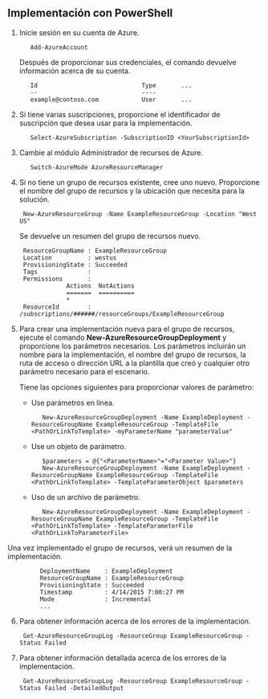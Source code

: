 ## Implementación con PowerShell

1. Inicie sesión en su cuenta de Azure.

          Add-AzureAccount

   Después de proporcionar sus credenciales, el comando devuelve información acerca de su cuenta.

          Id                             Type       ...
          --                             ----    
          example@contoso.com            User       ...   

2. Si tiene varias suscripciones, proporcione el identificador de suscripción que desea usar para la implementación. 

          Select-AzureSubscription -SubscriptionID <YourSubscriptionId>

3. Cambie al módulo Administrador de recursos de Azure.

          Switch-AzureMode AzureResourceManager

4. Si no tiene un grupo de recursos existente, cree uno nuevo. Proporcione el nombre del grupo de recursos y la ubicación que necesita para la solución.

        New-AzureResourceGroup -Name ExampleResourceGroup -Location "West US"

   Se devuelve un resumen del grupo de recursos nuevo.

        ResourceGroupName : ExampleResourceGroup
        Location          : westus
        ProvisioningState : Succeeded
        Tags              :
        Permissions       :
                    Actions  NotActions
                    =======  ==========
                    *
        ResourceId        : /subscriptions/######/resourceGroups/ExampleResourceGroup

5. Para crear una implementación nueva para el grupo de recursos, ejecute el comando **New-AzureResourceGroupDeployment** y proporcione los parámetros necesarios. Los parámetros incluirán un nombre para la implementación, el nombre del grupo de recursos, la ruta de acceso o dirección URL a la plantilla que creó y cualquier otro parámetro necesario para el escenario. 
   
   Tiene las opciones siguientes para proporcionar valores de parámetro:
   
   - Use parámetros en línea.

            New-AzureResourceGroupDeployment -Name ExampleDeployment -ResourceGroupName ExampleResourceGroup -TemplateFile <PathOrLinkToTemplate> -myParameterName "parameterValue"

   - Use un objeto de parámetro.

            $parameters = @{"<ParameterName>"="<Parameter Value>"}
            New-AzureResourceGroupDeployment -Name ExampleDeployment -ResourceGroupName ExampleResourceGroup -TemplateFile <PathOrLinkToTemplate> -TemplateParameterObject $parameters

   - Uso de un archivo de parámetro.

            New-AzureResourceGroupDeployment -Name ExampleDeployment -ResourceGroupName ExampleResourceGroup -TemplateFile <PathOrLinkToTemplate> -TemplateParameterFile <PathOrLinkToParameterFile>

  Una vez implementado el grupo de recursos, verá un resumen de la implementación.

             DeploymentName    : ExampleDeployment
             ResourceGroupName : ExampleResourceGroup
             ProvisioningState : Succeeded
             Timestamp         : 4/14/2015 7:00:27 PM
             Mode              : Incremental
             ...

6. Para obtener información acerca de los errores de la implementación.

        Get-AzureResourceGroupLog -ResourceGroup ExampleResourceGroup -Status Failed

7. Para obtener información detallada acerca de los errores de la implementación.

        Get-AzureResourceGroupLog -ResourceGroup ExampleResourceGroup -Status Failed -DetailedOutput

<!---HONumber=August15_HO6-->